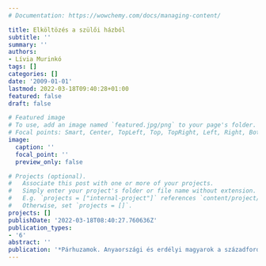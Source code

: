 ```yaml
---
# Documentation: https://wowchemy.com/docs/managing-content/

title: Elköltözés a szülői házból
subtitle: ''
summary: ''
authors:
- Lívia Murinkó
tags: []
categories: []
date: '2009-01-01'
lastmod: 2022-03-18T09:40:28+01:00
featured: false
draft: false

# Featured image
# To use, add an image named `featured.jpg/png` to your page's folder.
# Focal points: Smart, Center, TopLeft, Top, TopRight, Left, Right, BottomLeft, Bottom, BottomRight.
image:
  caption: ''
  focal_point: ''
  preview_only: false

# Projects (optional).
#   Associate this post with one or more of your projects.
#   Simply enter your project's folder or file name without extension.
#   E.g. `projects = ["internal-project"]` references `content/project/deep-learning/index.md`.
#   Otherwise, set `projects = []`.
projects: []
publishDate: '2022-03-18T08:40:27.760636Z'
publication_types:
- '6'
abstract: ''
publication: '*Párhuzamok. Anyaországi és erdélyi magyarok a századfordulón*'
---
```

